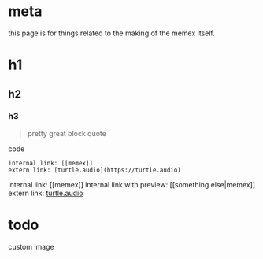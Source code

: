 # meta

this page is for things related to the making of the memex itself.

# h1

## h2

### h3

> pretty great block quote

code
```
internal link: [[memex]]
extern link: [turtle.audio](https://turtle.audio)
```

internal link: [[memex]]
internal link with preview: [[something else|memex]]
extern link: [turtle.audio](https://turtle.audio)

# todo

custom image
